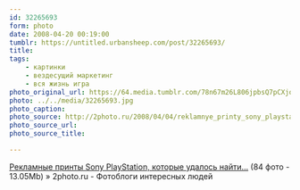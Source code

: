 ```yaml
---
id: 32265693
form: photo
date: 2008-04-20 00:19:00
tumblr: https://untitled.urbansheep.com/post/32265693/
title:
tags:
    - картинки
    - вездесущий маркетинг
    - вся жизнь игра
photo_original_url: https://64.media.tumblr.com/78n67m26L806jpbsQ7pCXjqN_1280.jpg
photo: ../../media/32265693.jpg
photo_caption:
photo_source: http://2photo.ru/2008/04/04/reklamnye_printy_sony_playstation_kotorye_udalos_najjti.html
photo_source_url:
photo_source_title:

---
```


<p><a href="http://2photo.ru/2008/04/04/reklamnye_printy_sony_playstation_kotorye_udalos_najjti.html">Рекламные принты Sony PlayStation, которые удалось найти…</a> (84 фото - 13.05Mb) » 2photo.ru - Фотоблоги интересных людей</p>
